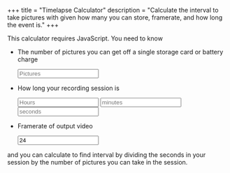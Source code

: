 +++
title = "Timelapse Calculator"
description = "Calculate the interval to take pictures with given how many you can store, framerate, and how long the event is."
+++

<noscript>This calculator requires JavaScript.</noscript> You need to know

-
	The number of pictures you can get off a single storage card or battery charge

	<input id="frames" type="number" placeholder="Pictures"/>

-
	How long your recording session is

	<input id="h" type="number" placeholder="Hours"/>
	<input id="m" type="number" placeholder="minutes"/>
	<input id="s" type="number" placeholder="seconds"/>

-
	Framerate of output video

	<input id="fps" type="number" value="24" placeholder="Frames per second"/>

and you can calculate to find interval by dividing the seconds in your session by the number of pictures you can take in the session. <span id="interval"></span>

<span id="time"></span>

<script>
	function rerender() {
		var session = (document.getElementById("h").value * 3600) + (document.getElementById("m").value * 60) + (document.getElementById("s").value * 1);
		var interval = Math.round(session / document.getElementById("frames").value);
		var final = document.getElementById("frames").value / Number(document.getElementById("fps").value);

		document.getElementById("interval").innerHTML = "With your configuration it's " + interval + " seconds, or " + String(Math.floor(interval / 60)).padStart(2, "0") + ":" + interval % 60 + " minutes.";
		document.getElementById("time").innerHTML = "Given this framerate, the final video becomes " + Math.round(final) + " seconds, " + new Date(final * 1000).toISOString().slice(11, 19) + ".";
	}

	rerender();
	document.currentScript.parentNode.addEventListener("input", rerender);
</script>
